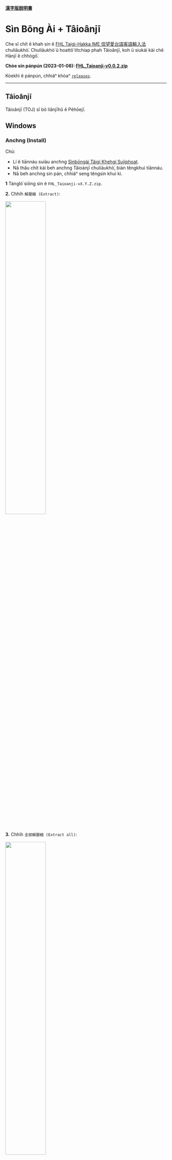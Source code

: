 **[漢字版說明書](README.md)**

# Sìn Bōng Ài + Tâioânjī

Che sī chi̍t ê khah sin ê [FHL Taigi-Hakka IME 信望愛台語客語輸入法](https://taigi.fhl.net/TaigiIME/) chuliāukhò͘. Chuliāukhò͘ ū hoattō͘ ti̍tchiap phah Tâioânjī, koh ū siukái kài chē Hànjī ê chhògō͘.

**Chòe sin pánpún (2023-01-08): [FHL_Taioanji-v0.0.2.zip](https://github.com/aiongg/fhl-toj/releases/download/v0.0.2/FHL_Taioanji-v0.0.2.zip)**

Kòekhì ê pánpún, chhiáⁿ khòaⁿ [`releases`](https://github.com/aiongg/fhl-toj/releases).

---

## Tâioânjī

Tâioânjī (TOJ) sī bô liânjīhû ê Pe̍hōejī.

## Windows

### Anchng (Install)

Chù:

- Lí ê tiānnáu suiàu anchng [Sìnbōngài Tâigí Khehgí Suji̍phoat](https://taigi.fhl.net/TaigiIME/).
- Nā thâu chi̍t kái beh anchng Tâioànjī chuliāukhò͘, bián têngkhui tiānnáu.
- Nā beh anchng sin pán, chhiáⁿ seng têngsin khui ki.

**1** Tángló͘ siōng sin ê `FHL_Taioanji-vX.Y.Z.zip`.

**2.** Chhi̍h `解壓縮 (Extract)`:

<img src="soatbeng/01-download.png" width="50%" height="50%">

**3.** Chhi̍h `全部解壓縮 (Extract all)`:

<img src="soatbeng/02-extract.png" width="50%" height="50%">

**4.** Chhi̍h `解壓縮 (Extract)` kàu chi̍t ê Folder:

<img src="soatbeng/03-extract.png" width="50%" height="50%">

**5.** Chhi̍h Folder phah khui:

<img src="soatbeng/04-open.png" width="50%" height="50%">

**6.** Chhi̍h `windows_install.bat` (chhi̍h lo̍h khì bô hoánèng sī chèngsiông)

<img src="soatbeng/05-install.png" width="50%" height="50%">

Ánne to̍h ē sái khai-sí sú-iōng. Nā iáu bô Tâioânjī, chhiáⁿ têng khui tiānnáu koh chhì chi̍t pái.

Ūi tio̍h phah Tâioânjī khah līpiān, suji̍phoat ê siattēng chò 1-9 soán Hànjī:

<img src="soatbeng/06-settings.png" width="50%" height="50%">

---

### Santû (Uninstall)

**1.** Têngsin khui ki. (Oânsêng santû chìnchêng, m̄ thang chhiat ōaⁿ FHL suji̍phoat.)
   
**2.** Chhi̍h `windows_uninstall.bat`

---

### Nā ū tú tio̍h būntê

Nā bô hoattō͘ chng á sī san, chhiáⁿ chhiútōng kā `TalmageOverride.db` chng/san. Ē kì tit ta̍k pái **chng/san chìnchêng ài têngsin khui ki**.

Chhiáⁿ chhiútōng phah khui suji̍phoat ê Folder, kā chuliāu khò͘ santiāu, koh têngkhui tiānnáu to̍h ē sái tit.

#### 1. Phah khui suji̍phoat ê Folder

Phah khui suji̍phoat ê Folder ū 2 ê hoattō͘:

1 (A). Tī `檔案總管 (explorer)` ê Folder Path téngbīn phah:

```
%APPDATA%\FHL TaigiIME\IMTalmage
```

<img src="soatbeng/alt01-manual.png" width="50%" height="50%">

**á sī**

1 (B). Chhōe `cmd` ka phah khui:

<img src="soatbeng/alt02-cmd.png" width="50%" height="50%">

Kā `explorer.exe` phah khui, tio̍h chhiú phah: `explorer.exe "%APPDATA%\FHL TaigiIME\IMTalmage"`

<img src="soatbeng/alt03-open.png" width="50%" height="50%">

#### 2. Kā chuliāu khò͘ santiāu

San `TalmageOverride.db`:

<img src="soatbeng/alt04-override.png" width="50%" height="50%">

---

## Phōngkó (Mac)

Chhiáⁿ tángló͘ kah Windows kāngkhoán ê `FHL_Taioanji.zip`, koh unzip kàu chi̍t ê Folder.

Iōng Finder chhōe `~/Library/Application Support/FHL TaigiIME/IMTalmage`. Kā `TalmageOverride.db` hē tī `IMTalmage`, to̍h ē sái tit súiōng.

Nā beh san tiāu, kā `TalmageOverride.db` san tiāu to̍h ē sái tit.

## Developers

There's just a simple build script in `src/build.py`. You will need a CSV file with 4 columns:

```
1. id - a number
2. original lomaji - fully hyphenated as in the original FHL database
3. taioanji - with hyphens removed (either joined or spaced) as required
4. hanji - desired hanji output

Run the script and copy the output SQLite database `TalmageOverride.db` to the appropriate folder for your platform. To uninstall or modify, you must log out and log back in (or reboot) first.